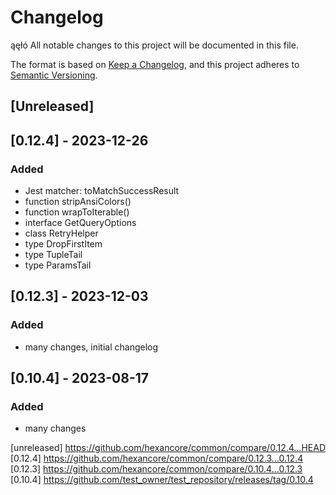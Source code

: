 # Changelog
ąęłó
All notable changes to this project will be documented in this file.

The format is based on [Keep a Changelog](https://keepachangelog.com/en/1.0.0/),
and this project adheres to [Semantic Versioning](https://semver.org/spec/v2.0.0.html).

## [Unreleased]

## [0.12.4] - 2023-12-26

### Added

- Jest matcher: toMatchSuccessResult
- function stripAnsiColors() 
- function wrapToIterable() 
- interface GetQueryOptions
- class RetryHelper 
- type DropFirstItem
- type TupleTail
- type ParamsTail

## [0.12.3] - 2023-12-03

### Added

- many changes, initial changelog

## [0.10.4] - 2023-08-17

### Added

- many changes

[unreleased] https://github.com/hexancore/common/compare/0.12.4...HEAD
[0.12.4] https://github.com/hexancore/common/compare/0.12.3...0.12.4
[0.12.3] https://github.com/hexancore/common/compare/0.10.4...0.12.3  
[0.10.4] https://github.com/test_owner/test_repository/releases/tag/0.10.4  
